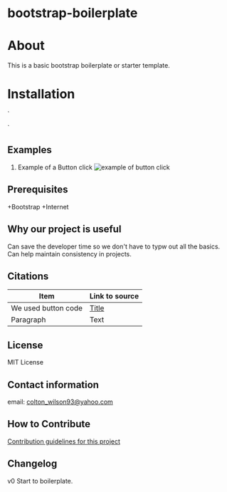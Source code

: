 # bootstrap-boilerplate

# About
This is a basic bootstrap boilerplate or starter template.

# Installation
`<html>
  <head>
  </head>
</html>
`

## Examples
1. Example of a Button click
![example of button click](IMG/CLICK.jpg)

## Prerequisites
+Bootstrap
+Internet

## Why our project is useful
Can save the developer time so we don't have to typw out all the basics. Can help maintain consistency in projects. 

## Citations
| Item        | Link to source |
| ----------- | ----------- |
| We used button code     | [Title](google.com)       |
| Paragraph   | Text        |

## License
MIT License

## Contact information
email: colton_wilson93@yahoo.com

## How to Contribute
[Contribution guidelines for this project](docs.Contributeing.md)

## Changelog
v0 Start to boilerplate.